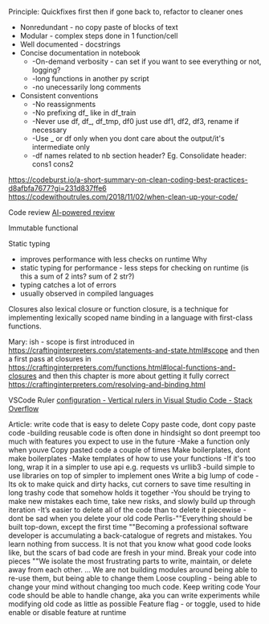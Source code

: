 
Principle: Quickfixes first then if gone back to, refactor to cleaner ones
- Nonredundant - no copy paste of blocks of text
- Modular - complex steps done in 1 function/cell
- Well documented - docstrings
- Concise documentation in notebook
	- -On-demand verbosity - can set if you want to see everything or not, logging?
	- -long functions in another py script
	- -no unecessarily long comments
- Consistent conventions
	- -No reassignments
	- -No prefixing df_ like in df_train
	- -Never use df, df_, df_tmp, df0 just use df1, df2, df3, rename if necessary
	- -Use _ or df only when you dont care about the output/it's intermediate only
	- -df names related to nb section header? Eg. Consolidate header: cons1 cons2

https://codeburst.io/a-short-summary-on-clean-coding-best-practices-d8afbfa7677?gi=231d837ffe6
https://codewithoutrules.com/2018/11/02/when-clean-up-your-code/

Code review
[AI-powered review](https://reviewify.io/)

Immutable
functional

Static typing
- improves performance with less checks on runtime
Why
- static typing for performance - less steps for checking on runtime (is this a sum of 2 ints? sum of 2 str?)
- typing catches a lot of errors
- usually observed in compiled languages

Closures
also lexical closure or function closure, is a technique for implementing lexically scoped name binding in a language with first-class functions.

Mary:
ish - scope is first introduced in https://craftinginterpreters.com/statements-and-state.html#scope and then a first pass at closures in https://craftinginterpreters.com/functions.html#local-functions-and-closures and then this chapter is more about getting it fully correct https://craftinginterpreters.com/resolving-and-binding.html 

VSCode Ruler
[configuration - Vertical rulers in Visual Studio Code - Stack Overflow](https://stackoverflow.com/questions/29968499/vertical-rulers-in-visual-studio-code)

Article: write code that is easy to delete
Copy paste code, dont copy paste code
-building reusable code is often done in hindsight so dont preempt too much with features you expect to use in the future
-Make a function only when youve Copy pasted code a couple of times
Make boilerplates, dont make boilerplates
-Make templates of how to use your functions
-If it's too long, wrap it in a simpler to use api e.g. requests vs urllib3
-build simple to use libraries on top of simpler to implement ones
Write a big lump of code
-Its ok to make quick and dirty hacks, cut corners to save time resulting in long trashy code that somehow holds it together
-You should be trying to make new mistakes each time, take new risks, and slowly build up through iteration
-It’s easier to delete all of the code than to delete it piecewise - dont be sad when you delete your old code
Perlis-""Everything should be built top-down, except the first time
""Becoming a professional software developer is accumulating a back-catalogue of regrets and mistakes. You learn nothing from success. It is not that you know what good code looks like, but the scars of bad code are fresh in your mind.
Break your code into pieces
""We isolate the most frustrating parts to write, maintain, or delete away from each other. … We are not building modules around being able to re-use them, but being able to change them
Loose coupling - being able to change your mind without changing too much code.
Keep writing code
Your code should be able to handle change, aka you can write experiments while modifying old code as little as possible
Feature flag - or toggle, used to hide enable or disable feature at runtime
